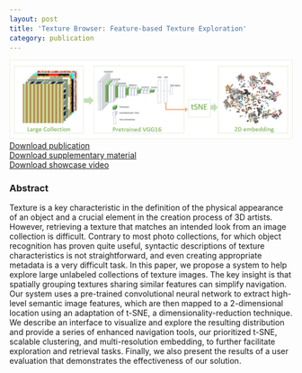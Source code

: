 ```yaml
---
layout: post
title: 'Texture Browser: Feature-based Texture Exploration'
category: publication
---
```


<img src='/assets/publications/LSE21/LSE21.png' width='900px'/>
<br>
<a href="/assets/publications/LSE21/LSE21.pdf" download>Download publication</a>
<br>
<a href="/assets/publications/LSE21/LSE21-sup.pdf" download>Download supplementary material</a>
<br>
<a href="http://graphics.tudelft.nl/Publications-new/2021/LSE21/TextureBrowser.avi" download>Download showcase video</a>

### Abstract

Texture is a key characteristic in the definition of the physical appearance of an object and a crucial element in the creation process of 3D artists. However, retrieving a texture that matches an intended look from an image collection is difficult. Contrary to most photo collections, for which object recognition has proven quite useful, syntactic descriptions of texture characteristics is not straightforward, and even creating appropriate metadata is a very difficult task. In this paper, we propose a system to help explore large unlabeled collections of texture images. The key insight is that spatially grouping textures sharing similar features can simplify navigation. Our system uses a pre-trained convolutional neural network to extract high-level semantic image features, which are then mapped to a 2-dimensional location using an adaptation of t-SNE, a dimensionality-reduction technique. We describe an interface to visualize and explore the resulting distribution and provide a series of enhanced navigation tools, our prioritized t-SNE, scalable clustering, and multi-resolution embedding, to further facilitate exploration and retrieval tasks. Finally, we also present the results of a user evaluation that demonstrates the effectiveness of our solution.



